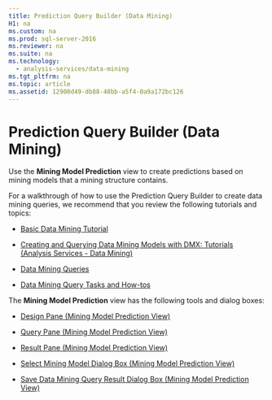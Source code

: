 ```yaml
---
title: Prediction Query Builder (Data Mining)
H1: na
ms.custom: na
ms.prod: sql-server-2016
ms.reviewer: na
ms.suite: na
ms.technology: 
  - analysis-services/data-mining
ms.tgt_pltfrm: na
ms.topic: article
ms.assetid: 12900d49-db88-48bb-a5f4-0a9a172bc126
---
```

# Prediction Query Builder (Data Mining)
  Use the **Mining Model Prediction** view to create predictions based on mining models that a mining structure contains.  
  
 For a walkthrough of how to use the Prediction Query Builder to create data mining queries, we recommend that you review the following tutorials and topics:  
  
-   [Basic Data Mining Tutorial](../Topic/Basic%20Data%20Mining%20Tutorial.md)  
  
-   [Creating and Querying Data Mining Models with DMX: Tutorials &#40;Analysis Services - Data Mining&#41;](../Topic/Creating%20and%20Querying%20Data%20Mining%20Models%20with%20DMX:%20Tutorials%20\(Analysis%20Services%20-%20Data%20Mining\).md)  
  
-   [Data Mining Queries](../../Topics/TopicNameNotContainA/Data-Mining-Queries.md)  
  
-   [Data Mining Query Tasks and How-tos](../../Topics/TopicNameNotContainA/Data-Mining-Query-Tasks-and-How-tos.md)  
  
 The **Mining Model Prediction** view has the following tools and dialog boxes:  
  
-   [Design Pane &#40;Mining Model Prediction View&#41;](../../Topics/TopicNameNotContainA/Design-Pane--Mining-Model-Prediction-View-.md)  
  
-   [Query Pane &#40;Mining Model Prediction View&#41;](../../Topics/TopicNameNotContainA/Query-Pane--Mining-Model-Prediction-View-.md)  
  
-   [Result Pane &#40;Mining Model Prediction View&#41;](../../Topics/TopicNameNotContainA/Result-Pane--Mining-Model-Prediction-View-.md)  
  
-   [Select Mining Model Dialog Box &#40;Mining Model Prediction View&#41;](../../Topics/TopicNameNotContainA/Select-Mining-Model-Dialog-Box--Mining-Model-Prediction-View-.md)  
  
-   [Save Data Mining Query Result Dialog Box &#40;Mining Model Prediction View&#41;](../../Topics/TopicNameNotContainA/Save-Data-Mining-Query-Result-Dialog-Box--Mining-Model-Prediction-View-.md)  
  
  